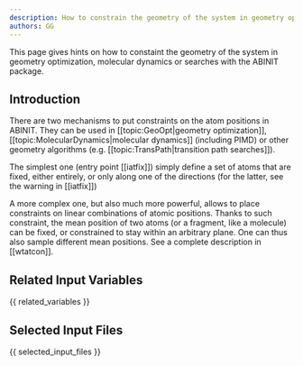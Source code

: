 ```yaml
---
description: How to constrain the geometry of the system in geometry optimization, molecular dynamics or searches
authors: GG
---
```


This page gives hints on how to constaint the geometry of the system in geometry optimization, molecular
dynamics or searches with the ABINIT package.

## Introduction

There are two mechanisms to put constraints on the atom positions in ABINIT.
They can be used in [[topic:GeoOpt|geometry optimization]],
[[topic:MolecularDynamics|molecular dynamics]] (including PIMD) or other
geometry algorithms (e.g. [[topic:TransPath|transition path searches]]).

The simplest one (entry point [[iatfix]]) simply define a set of atoms that
are fixed, either entirely, or only along one of the directions (for the
latter, see the warning in [[iatfix]])

A more complex one, but also much more powerful, allows to place constraints
on linear combinations of atomic positions. Thanks to such constraint, the
mean position of two atoms (or a fragment, like a molecule) can be fixed, or
constrained to stay within an arbitrary plane. One can thus also sample
different mean positions. See a complete description in [[wtatcon]].



## Related Input Variables

{{ related_variables }}

## Selected Input Files

{{ selected_input_files }}

